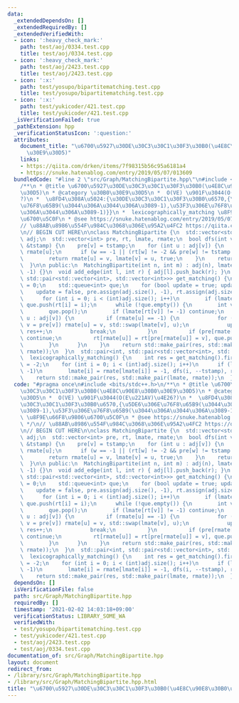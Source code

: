 ```yaml
---
data:
  _extendedDependsOn: []
  _extendedRequiredBy: []
  _extendedVerifiedWith:
  - icon: ':heavy_check_mark:'
    path: test/aoj/0334.test.cpp
    title: test/aoj/0334.test.cpp
  - icon: ':heavy_check_mark:'
    path: test/aoj/2423.test.cpp
    title: test/aoj/2423.test.cpp
  - icon: ':x:'
    path: test/yosupo/bipartitematching.test.cpp
    title: test/yosupo/bipartitematching.test.cpp
  - icon: ':x:'
    path: test/yukicoder/421.test.cpp
    title: test/yukicoder/421.test.cpp
  _isVerificationFailed: true
  _pathExtension: hpp
  _verificationStatusIcon: ':question:'
  attributes:
    document_title: "\u6700\u5927\u30DE\u30C3\u30C1\u30F3\u30B0(\u4E8C\u90E8\u30B0\
      \u30E9\u30D5)"
    links:
    - https://qiita.com/drken/items/7f98315b56c95a6181a4
    - https://snuke.hatenablog.com/entry/2019/05/07/013609
  bundledCode: "#line 2 \"src/Graph/MatchingBipartite.hpp\"\n#include <bits/stdc++.h>\n\
    /**\n * @title \u6700\u5927\u30DE\u30C3\u30C1\u30F3\u30B0(\u4E8C\u90E8\u30B0\u30E9\
    \u30D5)\n * @category \u30B0\u30E9\u30D5\n *  O(VE) \u901F\u3044(O(E\u221AV)\u4E26\
    ?)\n *  \u8FD4\u308A\u5024:{\u30DE\u30C3\u30C1\u30F3\u30B0\u6570,{\u5DE6\u306E\
    \u76F8\u65B9(\u3044\u306A\u3044\u306A\u3089-1),\u53F3\u306E\u76F8\u65B9(\u3044\
    \u306A\u3044\u306A\u3089-1)}}\n *  lexicographically_matching \u8F9E\u66F8\u9806\
    \u6700\u5C0F\n * @see https://snuke.hatenablog.com/entry/2019/05/07/013609\n */\n\
    // \u88AB\u8986\u554F\u984C\u3068\u306E\u95A2\u4FC2 https://qiita.com/drken/items/7f98315b56c95a6181a4\n\
    \n// BEGIN CUT HERE\n\nclass MatchingBipartite {\n  std::vector<std::vector<int>>\
    \ adj;\n  std::vector<int> pre, rt, lmate, rmate;\n  bool dfs(int v, const int\
    \ &tstamp) {\n    pre[v] = tstamp;\n    for (int u : adj[v]) {\n      int w =\
    \ rmate[u];\n      if (w == -1 || (rt[w] != -2 && pre[w] != tstamp && dfs(w, tstamp)))\n\
    \        return rmate[u] = v, lmate[v] = u, true;\n    }\n    return false;\n\
    \  }\n\n public:\n  MatchingBipartite(int n, int m) : adj(n), lmate(n, -1), rmate(m,\
    \ -1) {}\n  void add_edge(int l, int r) { adj[l].push_back(r); }\n  std::pair<int,\
    \ std::pair<std::vector<int>, std::vector<int>>> get_matching() {\n    int res\
    \ = 0;\n    std::queue<int> que;\n    for (bool update = true; update;) {\n  \
    \    update = false, pre.assign(adj.size(), -1), rt.assign(adj.size(), -1);\n\
    \      for (int i = 0; i < (int)adj.size(); i++)\n        if (lmate[i] == -1)\
    \ que.push(rt[i] = i);\n      while (!que.empty()) {\n        int v = que.front();\n\
    \        que.pop();\n        if (lmate[rt[v]] != -1) continue;\n        for (int\
    \ u : adj[v]) {\n          if (rmate[u] == -1) {\n            for (; u != -1;\
    \ v = pre[v]) rmate[u] = v, std::swap(lmate[v], u);\n            update = true,\
    \ res++;\n            break;\n          }\n          if (pre[rmate[u]] != -1)\
    \ continue;\n          rt[rmate[u]] = rt[pre[rmate[u]] = v], que.push(rmate[u]);\n\
    \        }\n      }\n    }\n    return std::make_pair(res, std::make_pair(lmate,\
    \ rmate));\n  }\n  std::pair<int, std::pair<std::vector<int>, std::vector<int>>>\n\
    \  lexicographically_matching() {\n    int res = get_matching().first, tstamp\
    \ = -2;\n    for (int i = 0; i < (int)adj.size(); i++)\n      if (lmate[i] !=\
    \ -1)\n        lmate[i] = rmate[lmate[i]] = -1, dfs(i, --tstamp), rt[i] = -2;\n\
    \    return std::make_pair(res, std::make_pair(lmate, rmate));\n  }\n};\n"
  code: "#pragma once\n#include <bits/stdc++.h>\n/**\n * @title \u6700\u5927\u30DE\
    \u30C3\u30C1\u30F3\u30B0(\u4E8C\u90E8\u30B0\u30E9\u30D5)\n * @category \u30B0\u30E9\
    \u30D5\n *  O(VE) \u901F\u3044(O(E\u221AV)\u4E26?)\n *  \u8FD4\u308A\u5024:{\u30DE\
    \u30C3\u30C1\u30F3\u30B0\u6570,{\u5DE6\u306E\u76F8\u65B9(\u3044\u306A\u3044\u306A\
    \u3089-1),\u53F3\u306E\u76F8\u65B9(\u3044\u306A\u3044\u306A\u3089-1)}}\n *  lexicographically_matching\
    \ \u8F9E\u66F8\u9806\u6700\u5C0F\n * @see https://snuke.hatenablog.com/entry/2019/05/07/013609\n\
    \ */\n// \u88AB\u8986\u554F\u984C\u3068\u306E\u95A2\u4FC2 https://qiita.com/drken/items/7f98315b56c95a6181a4\n\
    \n// BEGIN CUT HERE\n\nclass MatchingBipartite {\n  std::vector<std::vector<int>>\
    \ adj;\n  std::vector<int> pre, rt, lmate, rmate;\n  bool dfs(int v, const int\
    \ &tstamp) {\n    pre[v] = tstamp;\n    for (int u : adj[v]) {\n      int w =\
    \ rmate[u];\n      if (w == -1 || (rt[w] != -2 && pre[w] != tstamp && dfs(w, tstamp)))\n\
    \        return rmate[u] = v, lmate[v] = u, true;\n    }\n    return false;\n\
    \  }\n\n public:\n  MatchingBipartite(int n, int m) : adj(n), lmate(n, -1), rmate(m,\
    \ -1) {}\n  void add_edge(int l, int r) { adj[l].push_back(r); }\n  std::pair<int,\
    \ std::pair<std::vector<int>, std::vector<int>>> get_matching() {\n    int res\
    \ = 0;\n    std::queue<int> que;\n    for (bool update = true; update;) {\n  \
    \    update = false, pre.assign(adj.size(), -1), rt.assign(adj.size(), -1);\n\
    \      for (int i = 0; i < (int)adj.size(); i++)\n        if (lmate[i] == -1)\
    \ que.push(rt[i] = i);\n      while (!que.empty()) {\n        int v = que.front();\n\
    \        que.pop();\n        if (lmate[rt[v]] != -1) continue;\n        for (int\
    \ u : adj[v]) {\n          if (rmate[u] == -1) {\n            for (; u != -1;\
    \ v = pre[v]) rmate[u] = v, std::swap(lmate[v], u);\n            update = true,\
    \ res++;\n            break;\n          }\n          if (pre[rmate[u]] != -1)\
    \ continue;\n          rt[rmate[u]] = rt[pre[rmate[u]] = v], que.push(rmate[u]);\n\
    \        }\n      }\n    }\n    return std::make_pair(res, std::make_pair(lmate,\
    \ rmate));\n  }\n  std::pair<int, std::pair<std::vector<int>, std::vector<int>>>\n\
    \  lexicographically_matching() {\n    int res = get_matching().first, tstamp\
    \ = -2;\n    for (int i = 0; i < (int)adj.size(); i++)\n      if (lmate[i] !=\
    \ -1)\n        lmate[i] = rmate[lmate[i]] = -1, dfs(i, --tstamp), rt[i] = -2;\n\
    \    return std::make_pair(res, std::make_pair(lmate, rmate));\n  }\n};"
  dependsOn: []
  isVerificationFile: false
  path: src/Graph/MatchingBipartite.hpp
  requiredBy: []
  timestamp: '2021-02-02 14:03:18+09:00'
  verificationStatus: LIBRARY_SOME_WA
  verifiedWith:
  - test/yosupo/bipartitematching.test.cpp
  - test/yukicoder/421.test.cpp
  - test/aoj/2423.test.cpp
  - test/aoj/0334.test.cpp
documentation_of: src/Graph/MatchingBipartite.hpp
layout: document
redirect_from:
- /library/src/Graph/MatchingBipartite.hpp
- /library/src/Graph/MatchingBipartite.hpp.html
title: "\u6700\u5927\u30DE\u30C3\u30C1\u30F3\u30B0(\u4E8C\u90E8\u30B0\u30E9\u30D5)"
---
```

